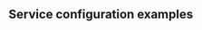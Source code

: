 <!-- usedin: [ _legacy_docker/deployment/docker-service-configuration.md, _maestro/Deployment/docker-service-configuration.md, _skycap/deployment/docker-service-configuration.md] -->


## Service configuration examples


